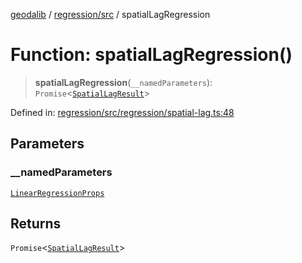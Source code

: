 [geodalib](../../../modules.md) / [regression/src](../index.md) / spatialLagRegression

# Function: spatialLagRegression()

> **spatialLagRegression**(`__namedParameters`): `Promise`\<[`SpatialLagResult`](../type-aliases/SpatialLagResult.md)\>

Defined in: [regression/src/regression/spatial-lag.ts:48](https://github.com/GeoDaCenter/geoda-lib/blob/fd732718ef3d9fb5e87d0aa5ef9ee659a7cf3f31/js/packages/regression/src/regression/spatial-lag.ts#L48)

## Parameters

### \_\_namedParameters

[`LinearRegressionProps`](../type-aliases/LinearRegressionProps.md)

## Returns

`Promise`\<[`SpatialLagResult`](../type-aliases/SpatialLagResult.md)\>
